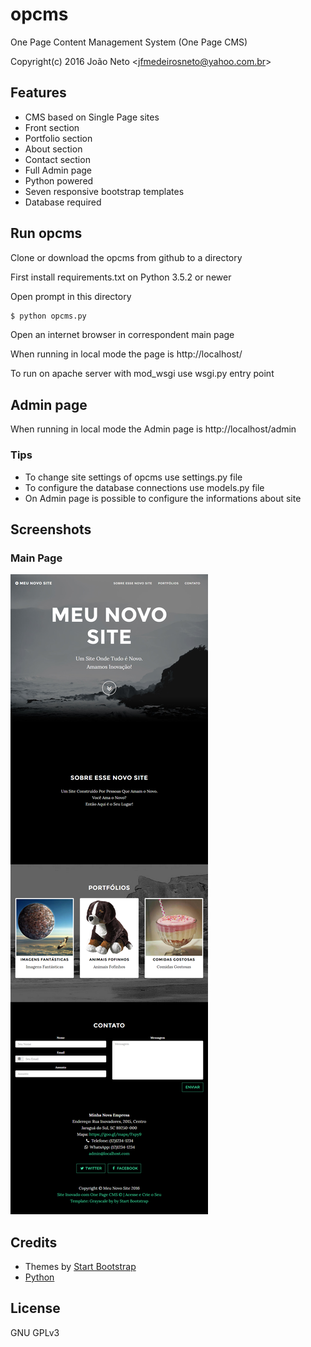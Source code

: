 # opcms

One Page Content Management System (One Page CMS)

Copyright(c) 2016 João Neto <<jfmedeirosneto@yahoo.com.br>>

## Features

- CMS based on Single Page sites
- Front section
- Portfolio section
- About section
- Contact section
- Full Admin page
- Python powered
- Seven responsive bootstrap templates
- Database required

## Run opcms

Clone or download the opcms from github to a directory

First install requirements.txt on Python 3.5.2 or newer

Open prompt in this directory

``` bash
$ python opcms.py
```

Open an internet browser in correspondent main page

When running in local mode the page is http://localhost/

To run on apache server with mod_wsgi use wsgi.py entry point

## Admin page

When running in local mode the Admin page is http://localhost/admin

### Tips

- To change site settings of opcms use settings.py file
- To configure the database connections use models.py file
- On Admin page is possible to configure the informations about site

## Screenshots

### Main Page

![Home](https://raw.githubusercontent.com/jfmedeirosneto/opcms/master/screenshots/main-page.png "Main Page")

## Credits

- Themes by [Start Bootstrap](http://startbootstrap.com)
- [Python](https://www.python.org/)

## License

GNU GPLv3